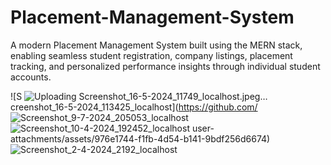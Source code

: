 # Placement-Management-System
A modern Placement Management System built using the MERN stack, enabling seamless student registration, company listings, placement tracking, and personalized performance insights through individual student accounts.

![S
![Uploading Screenshot_16-5-2024_11749_localhost.jpeg…]()
creenshot_16-5-2024_113425_localhost](https://github.com/
![Screenshot_9-7-2024_205053_localhost](https://github.com/user-attachments/assets/7ec96b5d-197f-4fb0-bcf8-ab0146347109)
![Screenshot_10-4-2024_192452_localhost](https://github.com/user-attachments/assets/05938a31-91f5-46eb-a645-9341931e1f35)
user-attachments/assets/976e1744-f1fb-4d54-b141-9bdf256d6674)
![Screenshot_2-4-2024_2192_localhost](https://github.com/user-attachments/assets/cb53de7b-8ac9-43a8-9853-56de8b4de7ee)
